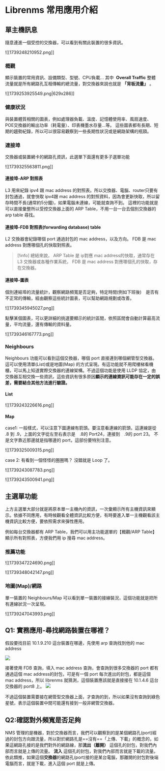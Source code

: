 
# Librenms 常用應用介紹


## 單主機訊息

隨意連進一個受控的交換器，可以看到有關此裝置的很多資訊。

![[1739248210952.png]]

### 概觀
顯示裝置的常用資訊、設備類型、型號、CPU負載... 其中  **Overall Traffic** 整體流量就是所有網路孔互相傳輸的總流量，對交換器來說也就是 **「背板流量」** 。

![[1739253925549.png|629x286]]

### 健康狀況
與裝置體質相關的圖表，例如處理器負載、溫度、記憶體使用率、風扇速度、POE交換器的輸出功率（耗電量）、印表機墨水存量...等。 這些圖表都有長期、短期的趨勢紀錄，所以可以很容易觀察到一些長期性狀況或是網路架構的瓶頸。

### 連接埠

交換器或裝置網卡的網路孔資訊，此選單下面還有更多子選單功能

![[1739325563811.png]]

#### 連接埠-ARP 對照表

L3 用來紀錄 ipv4 跟 mac address 的對照表。所以交換器、電腦、router只要有封包通過，就會快取 ipv4跟 mac address 的對照資料，因為會更新快取，所以留存時間不長(通常約5分鐘)，如果電腦未連線，可能就查詢不到。
這裡的功能就是可以直接彙整所以受控交換器上面的 ARP Table，不用一台一台去個別交換器的  arp table 尋找。

####  連接埠-FDB 對照表(forwarding database) table

L2 交換器會紀錄哪個 port 通過封包的 mac address，以及方向。 FDB 是 mac address 對應哪個孔的快取對照表。

>[!info]
總結來說， ARP Table 是 ip對應 mac address的快取，通常存在 L3 交換器或各種作業系統， FDB 是 mac address 對應哪個孔的快取，存在交換器。

#### 連接埠-圖表
個別連結埠的流量統計，觀察網路頻寬是否足夠，特定時間(例如下班後)　是否有不正常的傳輸，經由觀察這些統計圖表，可以幫助網路規劃或改善。

![[1739345945027.png]]

點擊某個圖表，可以更詳細的挑選要顯示的統計區間，依照區間會自動計算最高流量，平均流量，還有傳輸的資料量。

![[1739346167773.png]]

### Neighbours

Neighbours 功能可以看到這個交換器，哪個 port 直接連到哪個網管型交換器。這可以使用清單(List)或是地圖(Map) 的方式呈現。有這功能就不用爬樓梯看機櫃，可以馬上知道實際交換器的連線架構。不過這個功能是使用 LLDP 協定，由交換器互相交換一些資訊，這些資訊有很多原因**顯示的連線資訊可能存在一定的誤差，需要結合其他方法進行驗證。**

#### List
![[1739243226616.png]]

#### Map

case1: 一般樣式，可以注意下圖連線有箭頭。要注意看連線的箭頭，這連線是從 .8 到 .9，上面的文字從左至右表示是　.8的 Port24，連接到　.9的 port 23。
不是文字靠近那邊就是指哪邊的 port，這部份要特別注意。

![[1739325009315.png]]

case 2:
有看到一個怪怪的圈圈嗎？ 沒錯就是 Loop 了。

![[1739243087783.png]]

![[1739243500941.png]]



## 主選單功能

上方主選單大部分就是將原本單一主機內的資訊，一次彙顯示所有主機資訊來顯示。依據不同應用，有時候觀看全體資訊比較方便，有時要進入單一主機觀看該主機資訊比較方便，要依照需求來彈性應用。

例如每台交換器都有 ARP Table，我們可以用主功能選單的【概觀/ARP Table】顯示所有對照表，方便我們用 ip 搜尋 mac address。

### 推薦功能
![[1739347224690.png]]

![[1739348042147.png]]

### 地圖(Map)/網路

單一裝置的 Neighbours/Map 可以看到單一裝置的接線裝況，這個功能就是把所有連線狀況一次呈現。

![[1739247043993.png]]


##  Q1: 實務應用-尋找網路裝置在哪裡？

假設要找目前 10.1.9.210 這台裝置在哪邊，先使用 arp 查詢找到他的 mac address

![](2023-12-20-16-25-08.png)

接著使用 FDB 查詢，填入 mac address 查詢，會查詢到很多交換器的 port 都有通過這個 mac address的封包，可是有一個 port 每次進出的封包，都是這個 mac address，所以 librenms 就猜測，這個裝置應該就是直接接在 10.1.4.6 這台交換器的  port8 上。
![](2023-12-20-16-30-20.png)

不過這個裝置需要接在網管型交換器上面，才查詢的到，所以如果沒有查詢到綠色星號，表示這個裝置中間可能還有接到一般非網管交換器。

## Q2:確認對外頻寬是否足夠

NMS 管理的是機器，對於交換器而言，我們可以觀察到的是某個網路孔(port)經過的封包方向跟流量，所以對於網路孔是==沒有==「上傳、下載」的概念的，如果這網路孔接的是我們對外的網路線，那**流出（離開）** 這個孔的封包，對我們內部而言就是上傳的流量。 **流入** 這個孔的封包，對我們內部而言就是下載的流量。
依此類推，如果這個**交換器**的網路孔(port)接的是某台電腦，那離開的封包對後端電腦而言，就是下載，進入這個 port 就是上傳。


